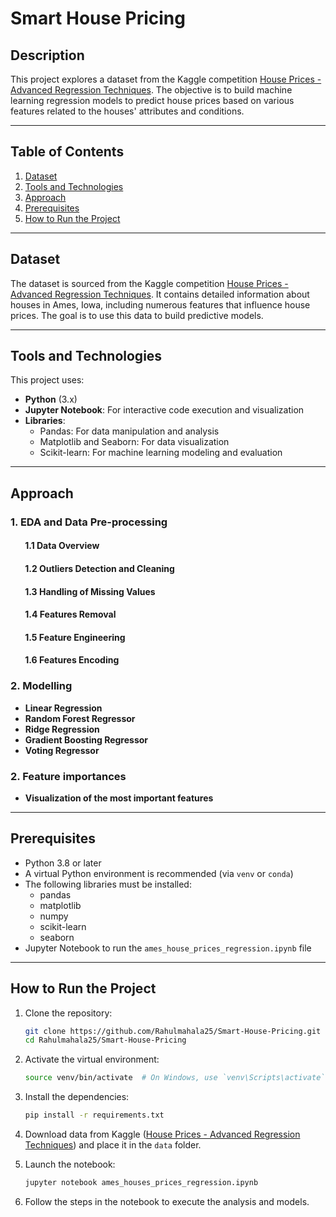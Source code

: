 # Smart House Pricing

## Description

This project explores a dataset from the Kaggle competition [House Prices - Advanced Regression Techniques](https://www.kaggle.com/competitions/house-prices-advanced-regression-techniques/overview). The objective is to build machine learning regression models to predict house prices based on various features related to the houses' attributes and conditions.

---

## Table of Contents

1. [Dataset](#dataset)
2. [Tools and Technologies](#tools-and-technologies)
3. [Approach](#approach)
4. [Prerequisites](#prerequisites)
5. [How to Run the Project](#how-to-run-the-project)

---

## Dataset

The dataset is sourced from the Kaggle competition [House Prices - Advanced Regression Techniques](https://www.kaggle.com/competitions/house-prices-advanced-regression-techniques/data). It contains detailed information about houses in Ames, Iowa, including numerous features that influence house prices. The goal is to use this data to build predictive models.

---

## Tools and Technologies

This project uses:

- **Python** (3.x)
- **Jupyter Notebook**: For interactive code execution and visualization
- **Libraries**:
  - Pandas: For data manipulation and analysis
  - Matplotlib and Seaborn: For data visualization
  - Scikit-learn: For machine learning modeling and evaluation

---

## Approach

### 1. EDA and Data Pre-processing

#### &nbsp;&nbsp;&nbsp;&nbsp;&nbsp;&nbsp; 1.1 Data Overview 
#### &nbsp;&nbsp;&nbsp;&nbsp;&nbsp;&nbsp; 1.2 Outliers Detection and Cleaning
#### &nbsp;&nbsp;&nbsp;&nbsp;&nbsp;&nbsp; 1.3 Handling of Missing Values
#### &nbsp;&nbsp;&nbsp;&nbsp;&nbsp;&nbsp; 1.4 Features Removal
#### &nbsp;&nbsp;&nbsp;&nbsp;&nbsp;&nbsp; 1.5 Feature Engineering
#### &nbsp;&nbsp;&nbsp;&nbsp;&nbsp;&nbsp; 1.6 Features Encoding

### 2. Modelling

- **Linear Regression**
- **Random Forest Regressor**
- **Ridge Regression**
- **Gradient Boosting Regressor**
- **Voting Regressor**

### 2. Feature importances
- **Visualization of the most important features**

---

## Prerequisites

- Python 3.8 or later
- A virtual Python environment is recommended (via `venv` or `conda`)
- The following libraries must be installed:
  - pandas
  - matplotlib
  - numpy
  - scikit-learn
  - seaborn
- Jupyter Notebook to run the `ames_house_prices_regression.ipynb` file

---

## How to Run the Project

1. Clone the repository:

   ```bash
   git clone https://github.com/Rahulmahala25/Smart-House-Pricing.git
   cd Rahulmahala25/Smart-House-Pricing
   ```

2. Activate the virtual environment:

   ```bash
   source venv/bin/activate  # On Windows, use `venv\Scripts\activate`
   ```

3. Install the dependencies:

   ```bash
   pip install -r requirements.txt
   ```

4. Download data from Kaggle ([House Prices - Advanced Regression Techniques](https://www.kaggle.com/competitions/house-prices-advanced-regression-techniques/data)) and place it in the `data` folder.

5. Launch the notebook:

   ```bash
   jupyter notebook ames_houses_prices_regression.ipynb
   ```

6. Follow the steps in the notebook to execute the analysis and models.

